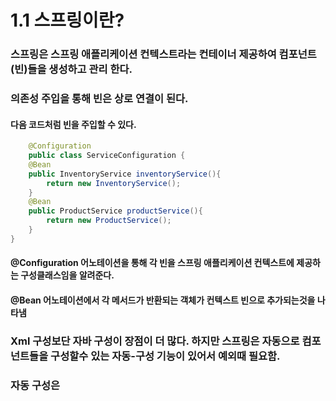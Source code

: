 # 1.1 스프링이란?

### 스프링은 스프링 애플리케이션 컨텍스트라는 컨테이너 제공하여 컴포넌트(빈)들을 생성하고 관리 한다.
### 의존성 주입을 통해 빈은 상로 연결이 된다. 

#### 다음 코드처럼 빈을 주입할 수 있다.  

```java
    @Configuration
    public class ServiceConfiguration {
    @Bean
    public InventoryService inventoryService(){
        return new InventoryService();
    }
    @Bean
    public ProductService productService(){
        return new ProductService();
    }
}
```

#### @Configuration 어노테이션을 통해 각 빈을 스프링 애플리케이션 컨텍스트에 제공하는 구성클래스임을 알려준다.
#### @Bean 어노테이션에서 각 메서드가 반환되는 객체가 컨텍스트 빈으로 추가되는것을 나타냄

### Xml 구성보단 자바 구성이 장점이 더 많다. 하지만 스프링은 자동으로 컴포넌트들을 구성할수 있는 자동-구성 기능이 있어서 예외때 필요함.

### 자동 구성은 